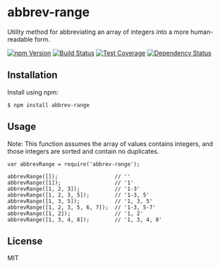 # abbrev-range

Utility method for abbreviating an array of integers into a more human-readable
form.

[![npm Version][npm-badge]][npm]
[![Build Status][build-badge]][build-status]
[![Test Coverage][coverage-badge]][coverage-result]
[![Dependency Status][dep-badge]][dep-status]

## Installation

Install using npm:

    $ npm install abbrev-range

## Usage

Note: This function assumes the array of values contains integers, and those
integers are sorted and contain no duplicates.

```
var abbrevRange = require('abbrev-range');

abbrevRange([]);                  // ''
abbrevRange([1]);                 // '1'
abbrevRange([1, 2, 3]);           // '1-3'
abbrevRange([1, 2, 3, 5]);        // '1-3, 5'
abbrevRange([1, 3, 5]);           // '1, 3, 5'
abbrevRange([1, 2, 3, 5, 6, 7]);  // '1-3, 5-7'
abbrevRange([1, 2]);              // '1, 2'
abbrevRange([1, 3, 4, 8]);        // '1, 3, 4, 8'
```

## License

MIT

[build-badge]: https://img.shields.io/travis/jimf/abbrev-range/master.svg
[build-status]: https://travis-ci.org/jimf/abbrev-range
[npm-badge]: https://img.shields.io/npm/v/abbrev-range.svg
[npm]: https://www.npmjs.org/package/abbrev-range
[coverage-badge]: https://img.shields.io/coveralls/jimf/abbrev-range.svg
[coverage-result]: https://coveralls.io/r/jimf/abbrev-range
[dep-badge]: https://img.shields.io/david/jimf/abbrev-range.svg
[dep-status]: https://david-dm.org/jimf/abbrev-range
